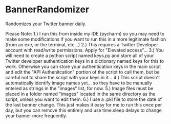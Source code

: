 # BannerRandomizer
Randomizes your Twitter banner daily.

Please Note:
1.) I run this from inside my IDE (pycharm) so you may need to make some modifications if you want to run this in a more legitimate fashion (from an exe, or the terminal, etc...)
2.) This requires a Twitter Developer account with read/write permissions. Apply for "Elevated access"...
3.) You will need to create a python script named keys.py and store all of your Twitter developer authentication keys in a dictionary named keys for this to work. Otherwise you can store your authentication keys in the main script and edit the "API Authenitcation" portion of the script to call them, but be careful not to share the script with your keys in it...
4.) This script doesn't automatically identify image names yet... so they have to be manually entered as strings in the "images" list, for now.
5.) Image files must be placed in a folder named "images" located in the same directory as the script, unless you want to edit them.
6.) I use a .pkl file to store the date of the last banner change. This just makes it easy for me to run this once per day, but you can remove this entirely and use time.sleep delays to change your banner more frequently.
